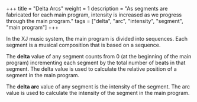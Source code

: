 +++
title = "Delta Arcs"
weight = 1
description = "As segments are fabricated for each main program, intensity is increased as we progress through the main program."
tags = ["delta", "arc", "intensity", "segment", "main program"]
+++

In the XJ music system, the main program is divided into sequences. Each segment is a musical composition that is based on a sequence.

The **delta** value of any segment counts from 0 (at the beginning of the main program) incrementing each segment by
the total number of beats in that segment. The delta value is used to calculate the relative position of a segment in the main program.

The **delta arc** value of any segment is the intensity of the segment. The arc value is used to calculate the intensity of the segment in the main program.
